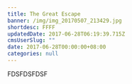 ```yaml
---
title: The Great Escape
banner: /img/img_20170507_213429.jpg
shortdesc: FFFF
updatedDate: 2017-06-28T06:19:39.715Z
cmsUserSlug: ""
date: 2017-06-28T00:00:00+08:00
categories: null
---
```


FDSFDSFDSF